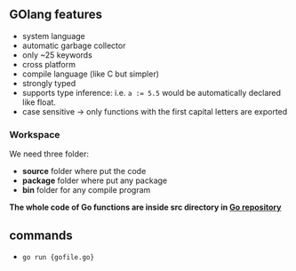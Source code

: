 GOlang features
---
* system language
* automatic garbage collector
* only ~25 keywords
* cross platform
* compile language (like C but simpler)
* strongly typed
* supports type inference: i.e. `a := 5.5` would be automatically declared like float.
* case sensitive -> only functions with the first capital letters are exported 

### Workspace
We need three folder:
* **source** folder where put the code
* **package** folder where put any package
* **bin** folder for any compile program

**The whole code of Go functions are inside src directory in [Go repository](https://github.com/golang/go/blob/master/src)**

## commands
* `go run {gofile.go}`
